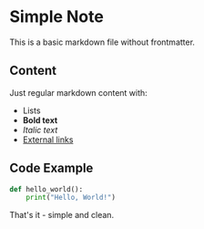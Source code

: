 # Simple Note

This is a basic markdown file without frontmatter.

## Content

Just regular markdown content with:
- Lists
- **Bold text**
- *Italic text*
- [External links](https://example.com)

## Code Example

```python
def hello_world():
    print("Hello, World!")
```

That's it - simple and clean.